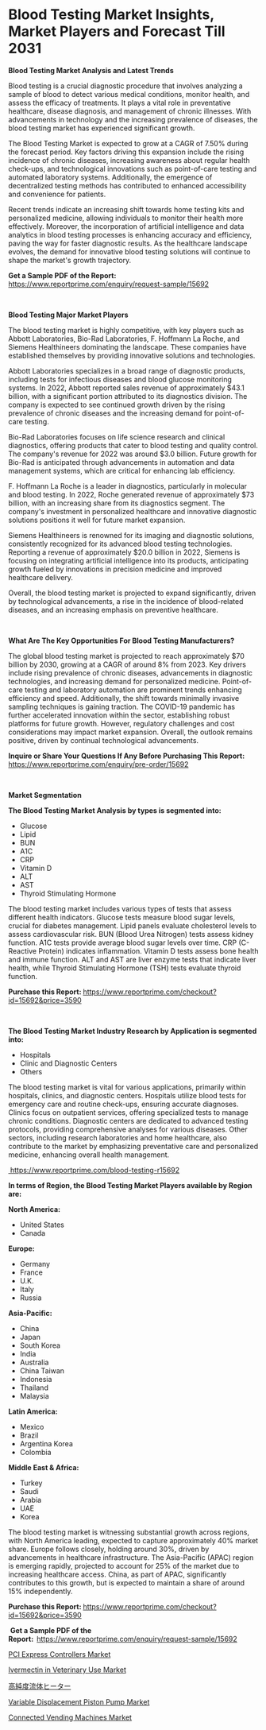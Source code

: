<p><h1>Blood Testing Market Insights, Market Players and Forecast Till 2031</h1></p><p><strong>Blood Testing Market Analysis and Latest Trends</strong></p>
<p><p>Blood testing is a crucial diagnostic procedure that involves analyzing a sample of blood to detect various medical conditions, monitor health, and assess the efficacy of treatments. It plays a vital role in preventative healthcare, disease diagnosis, and management of chronic illnesses. With advancements in technology and the increasing prevalence of diseases, the blood testing market has experienced significant growth.</p><p>The Blood Testing Market is expected to grow at a CAGR of 7.50% during the forecast period. Key factors driving this expansion include the rising incidence of chronic diseases, increasing awareness about regular health check-ups, and technological innovations such as point-of-care testing and automated laboratory systems. Additionally, the emergence of decentralized testing methods has contributed to enhanced accessibility and convenience for patients.</p><p>Recent trends indicate an increasing shift towards home testing kits and personalized medicine, allowing individuals to monitor their health more effectively. Moreover, the incorporation of artificial intelligence and data analytics in blood testing processes is enhancing accuracy and efficiency, paving the way for faster diagnostic results. As the healthcare landscape evolves, the demand for innovative blood testing solutions will continue to shape the market's growth trajectory.</p></p>
<p><strong>Get a Sample PDF of the Report:&nbsp;</strong> <a href="https://www.reportprime.com/enquiry/request-sample/15692">https://www.reportprime.com/enquiry/request-sample/15692</a></p>
<p>&nbsp;</p>
<p><strong>Blood Testing Major Market Players</strong></p>
<p><p>The blood testing market is highly competitive, with key players such as Abbott Laboratories, Bio-Rad Laboratories, F. Hoffmann La Roche, and Siemens Healthineers dominating the landscape. These companies have established themselves by providing innovative solutions and technologies.</p><p>Abbott Laboratories specializes in a broad range of diagnostic products, including tests for infectious diseases and blood glucose monitoring systems. In 2022, Abbott reported sales revenue of approximately $43.1 billion, with a significant portion attributed to its diagnostics division. The company is expected to see continued growth driven by the rising prevalence of chronic diseases and the increasing demand for point-of-care testing.</p><p>Bio-Rad Laboratories focuses on life science research and clinical diagnostics, offering products that cater to blood testing and quality control. The company's revenue for 2022 was around $3.0 billion. Future growth for Bio-Rad is anticipated through advancements in automation and data management systems, which are critical for enhancing lab efficiency.</p><p>F. Hoffmann La Roche is a leader in diagnostics, particularly in molecular and blood testing. In 2022, Roche generated revenue of approximately $73 billion, with an increasing share from its diagnostics segment. The company's investment in personalized healthcare and innovative diagnostic solutions positions it well for future market expansion.</p><p>Siemens Healthineers is renowned for its imaging and diagnostic solutions, consistently recognized for its advanced blood testing technologies. Reporting a revenue of approximately $20.0 billion in 2022, Siemens is focusing on integrating artificial intelligence into its products, anticipating growth fueled by innovations in precision medicine and improved healthcare delivery.</p><p>Overall, the blood testing market is projected to expand significantly, driven by technological advancements, a rise in the incidence of blood-related diseases, and an increasing emphasis on preventive healthcare.</p></p>
<p>&nbsp;</p>
<p><strong>What Are The Key Opportunities For Blood Testing Manufacturers?</strong></p>
<p><p>The global blood testing market is projected to reach approximately $70 billion by 2030, growing at a CAGR of around 8% from 2023. Key drivers include rising prevalence of chronic diseases, advancements in diagnostic technologies, and increasing demand for personalized medicine. Point-of-care testing and laboratory automation are prominent trends enhancing efficiency and speed. Additionally, the shift towards minimally invasive sampling techniques is gaining traction. The COVID-19 pandemic has further accelerated innovation within the sector, establishing robust platforms for future growth. However, regulatory challenges and cost considerations may impact market expansion. Overall, the outlook remains positive, driven by continual technological advancements.</p></p>
<p><strong>Inquire or Share Your Questions If Any Before Purchasing This Report:</strong> <a href="https://www.reportprime.com/enquiry/pre-order/15692">https://www.reportprime.com/enquiry/pre-order/15692</a></p>
<p>&nbsp;</p>
<p><strong>Market Segmentation</strong></p>
<p><strong>The Blood Testing Market Analysis by types is segmented into:</strong></p>
<p><ul><li>Glucose</li><li>Lipid</li><li>BUN</li><li>A1C</li><li>CRP</li><li>Vitamin D</li><li>ALT</li><li>AST</li><li>Thyroid Stimulating Hormone</li></ul></p>
<p><p>The blood testing market includes various types of tests that assess different health indicators. Glucose tests measure blood sugar levels, crucial for diabetes management. Lipid panels evaluate cholesterol levels to assess cardiovascular risk. BUN (Blood Urea Nitrogen) tests assess kidney function. A1C tests provide average blood sugar levels over time. CRP (C-Reactive Protein) indicates inflammation. Vitamin D tests assess bone health and immune function. ALT and AST are liver enzyme tests that indicate liver health, while Thyroid Stimulating Hormone (TSH) tests evaluate thyroid function.</p></p>
<p><strong>Purchase this Report:&nbsp;</strong><a href="https://www.reportprime.com/checkout?id=15692&price=3590">https://www.reportprime.com/checkout?id=15692&price=3590</a></p>
<p>&nbsp;</p>
<p><strong>The Blood Testing Market Industry Research by Application is segmented into:</strong></p>
<p><ul><li>Hospitals</li><li>Clinic and Diagnostic Centers</li><li>Others</li></ul></p>
<p><p>The blood testing market is vital for various applications, primarily within hospitals, clinics, and diagnostic centers. Hospitals utilize blood tests for emergency care and routine check-ups, ensuring accurate diagnoses. Clinics focus on outpatient services, offering specialized tests to manage chronic conditions. Diagnostic centers are dedicated to advanced testing protocols, providing comprehensive analyses for various diseases. Other sectors, including research laboratories and home healthcare, also contribute to the market by emphasizing preventative care and personalized medicine, enhancing overall health management.</p></p>
<p><a href="https://www.reportprime.com/blood-testing-r15692">&nbsp;https://www.reportprime.com/blood-testing-r15692</a></p>
<p><strong>In terms of Region, the Blood Testing Market Players available by Region are:</strong></p>
<p>
    <p> <strong> North America: </strong>
        <ul>
            <li>United States</li>
            <li>Canada</li>
        </ul>
        </p> 
    <p> <strong> Europe: </strong>
        <ul>
            <li>Germany</li>
            <li>France</li>
            <li>U.K.</li>
            <li>Italy</li>
            <li>Russia</li>
        </ul>
        </p> 
    <p> <strong> Asia-Pacific: </strong>
        <ul>
            <li>China</li>
            <li>Japan</li>
            <li>South Korea</li>
            <li>India</li>
            <li>Australia</li>
            <li>China Taiwan</li>
            <li>Indonesia</li>
            <li>Thailand</li>
            <li>Malaysia</li>
        </ul>
        </p> 
    <p> <strong> Latin America: </strong>
        <ul>
            <li>Mexico</li>
            <li>Brazil</li>
            <li>Argentina Korea</li>
            <li>Colombia</li>
        </ul>
        </p> 
    <p> <strong> Middle East & Africa: </strong>
        <ul>
            <li>Turkey</li>
            <li>Saudi</li>
            <li>Arabia</li>
            <li>UAE</li>
            <li>Korea</li>
        </ul>
    </p>
    </p>
<p><p>The blood testing market is witnessing substantial growth across regions, with North America leading, expected to capture approximately 40% market share. Europe follows closely, holding around 30%, driven by advancements in healthcare infrastructure. The Asia-Pacific (APAC) region is emerging rapidly, projected to account for 25% of the market due to increasing healthcare access. China, as part of APAC, significantly contributes to this growth, but is expected to maintain a share of around 15% independently.</p></p>
<p><strong>Purchase this Report: </strong><a href="https://www.reportprime.com/checkout?id=15692&price=3590">https://www.reportprime.com/checkout?id=15692&price=3590</a></p>
<p>&nbsp;<strong>Get a Sample PDF of the Report:&nbsp;&nbsp;</strong><a href="https://www.reportprime.com/enquiry/request-sample/15692">https://www.reportprime.com/enquiry/request-sample/15692</a></p>
<p><strong></strong></p>
<p><p><a href="https://medium.com/@juddcusanoxfm/the-market-study-covers-the-pci-express-controllers-market-across-various-segments-09b4a280411f">PCI Express Controllers Market</a></p><p><a href="https://medium.com/@malcowens787546/the-global-market-overview-of-the-ivermectin-in-veterinary-use-market-provides-a-unique-2c6942944e4c">Ivermectin in Veterinary Use Market</a></p><p><a href="https://medium.com/@johnson154chris/high-purity-fluid-heaters-market-%E3%81%AF-%E3%82%B3%E3%82%B9%E3%83%88%E7%AE%A1%E7%90%86%E3%81%A8%E5%8A%B9%E7%8E%87%E5%90%91%E4%B8%8A%E3%82%92%E5%84%AA%E5%85%88%E3%81%97%E3%81%BE%E3%81%99-%E3%81%95%E3%82%89%E3%81%AB-%E5%A0%B1%E5%91%8A%E6%9B%B8%E3%81%AF%E5%B8%82%E5%A0%B4%E3%81%AE%E9%9C%80%E8%A6%81%E9%9D%A2%E3%81%A8%E4%BE%9B%E7%B5%A6%E9%9D%A2%E3%81%AE%E4%B8%A1%E6%96%B9%E3%82%92%E3%82%AB%E3%83%90%E3%83%BC%E3%81%97%E3%81%A6%E3%81%84%E3%81%BE%E3%81%99-high-purity-2da0233bcb98">高純度流体ヒーター</a></p><p><a href="https://www.linkedin.com/pulse/emerging-market-trends-regional-analysis-variable-pctae?trackingId=WPgMYIwCSAKv3n51Ecmrsw%3D%3D">Variable Displacement Piston Pump Market</a></p><p><a href="https://www.linkedin.com/pulse/global-connected-vending-machines-industry-analysis-9mo5e?trackingId=gsD5ezoZSCyhlqh5%2FpqN6g%3D%3D">Connected Vending Machines Market</a></p></p>
